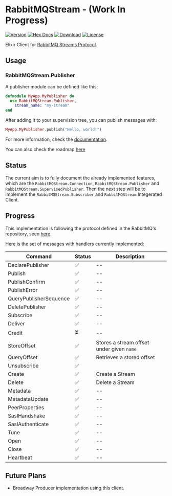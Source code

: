 # RabbitMQStream - (Work In Progress)

[![Version](https://img.shields.io/hexpm/v/rabbitmq_stream.svg)](https://hex.pm/packages/rabbitmq_stream)
[![Hex Docs](https://img.shields.io/badge/hex-docs-lightgreen.svg)](https://hexdocs.pm/rabbitmq_stream/)
[![Download](https://img.shields.io/hexpm/dt/rabbitmq_stream.svg)](https://hex.pm/packages/rabbitmq_stream)
[![License](https://img.shields.io/badge/License-MIT-blue.svg)](https://opensource.org/licenses/MIT)

Elixir Client for [RabbitMQ Streams Protocol](https://www.rabbitmq.com/streams.html).

## Usage

### RabbitMQStream.Publisher

A publisher module can be defined like this:

```elixir
defmodule MyApp.MyPublisher do
  use RabbitMQStream.Publisher,
    stream_name: "my-stream"
end
```

After adding it to your supervision tree, you can publish messages with:

```elixir
MyApp.MyPublisher.publish("Hello, world!")
```

For more information, check the [documentation](https://hexdocs.pm/rabbitmq_stream/).

You can also check the roadmap [here](/ROADMAP.md)

## Status

The current aim is to fully document the already implemented features, which are the `RabbitMQStream.Connection`, `RabbitMQStream.Publisher` and `RabbitMQStream.SupervisedPublisher`. Then the next step will be to implement the `RabbitMQStream.Subscriber` and `RabbitMQStream` Integerated Client.

## Progress

This implementation is following the protocol defined in the RabbitMQ's repository, seen [here](https://github.com/rabbitmq/rabbitmq-server/blob/master/deps/rabbitmq_stream/docs/PROTOCOL.adoc).

Here is the set of messages with handlers currently implemented:

| Command                | Status | Description                               |
| ---------------------- | ------ | ----------------------------------------- |
| DeclarePublisher       | ✅     | --                                        |
| Publish                | ✅     | --                                        |
| PublishConfirm         | ✅     | --                                        |
| PublishError           | ✅     | --                                        |
| QueryPublisherSequence | ✅     | --                                        |
| DeletePublisher        | ✅     | --                                        |
| Subscribe              | ✅     | --                                        |
| Deliver                | ✅     | --                                        |
| Credit                 | ⏳     | --                                        |
| StoreOffset            | ✅     | Stores a stream offset under given `name` |
| QueryOffset            | ✅     | Retrieves a stored offset                 |
| Unsubscribe            | ✅     |
| Create                 | ✅     | Create a Stream                           |
| Delete                 | ✅     | Delete a Stream                           |
| Metadata               | ✅     | --                                        |
| MetadataUpdate         | ✅     | --                                        |
| PeerProperties         | ✅     | --                                        |
| SaslHandshake          | ✅     | --                                        |
| SaslAuthenticate       | ✅     | --                                        |
| Tune                   | ✅     | --                                        |
| Open                   | ✅     | --                                        |
| Close                  | ✅     | --                                        |
| Heartbeat              | ✅     | --                                        |

## Future Plans

- Broadway Producer implementation using this client.
